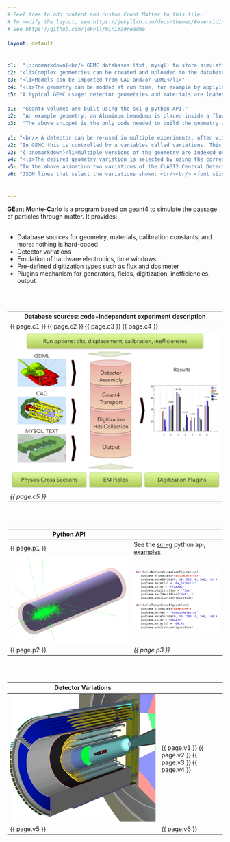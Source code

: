 ```yaml
---
# Feel free to add content and custom Front Matter to this file.
# To modify the layout, see https://jekyllrb.com/docs/themes/#overriding-theme-defaults
# See https://github.com/jekyll/minima#readme

layout: default


c1:  "{::nomarkdown}<br/> GEMC databases (txt, mysql) to store simulation parameters like geometry, materials, etc. In addition:<br/><br/>"
c2: "<li>Complex geometries can be created and uploaded to the databases and without programming knowledge</li>"
c3: "<li>Models can be imported from CAD and/or GDML</li>"
c4: "<li>The geometry can be modded at run time, for example by applying tilts / displacements</li><br/>{:/}"
c5: "A typical GEMC usage: detector geometries and materials are loaded from various databases. The Geant4 world is formed, particles are swam through materials, hits are digitized, and output(s) are created."

p1:  "Geant4 volumes are built using the sci-g python API."
p2:  "An example geometry: an Aluminum beamdump is placed inside a flux-sensitive vacuumDetector mother volume."
p3:  "The above snippet is the only code needed to build the geometry and record all tracks in the vacuumDetector in the output."

v1: "<br/> A detector can be re-used in multiple experiments, often with changes such as a shift of some components, a change of materials, the addition or removal of certain volumes.<br/><br/>"
v2: "In GEMC this is controlled by a variables called variations. This has the advantages:"
v3: "{::nomarkdown}<li>Multiple versions of the geometry are indexed using variations</li>"
v4: "<li>The desired geometry variation is selected by using the corresponding string</li>{:/}"
v5: "In the above animation two variations of the CLAS12 Central Detector (clas12CD) are shown. The geometries are identical except for the position of the target. <br/>In the JSON steering card the two variations of clas12CD are loaded by specifying the variation name."
v6: "JSON lines that select the variations shown: <br/><br/> <font size=\"2\"> { \"system\": \"clas12CD\", \"variation\": \"nominal\" } <br/> <br/> { \"system\": \"clas12CD\", \"variation\": \"targetShift\" }</font>"


---
```



**GE**ant **M**onte-**C**arlo 
is a program based on [geant4](https://geant4.web.cern.ch) 
to simulate the passage of particles through matter.
It provides:<br/><br/>

- Database sources for geometry, materials, calibration constants, and more: nothing is hard-coded
- Detector variations
- Emulation of hardware electronics, time windows
- Pre-defined digitization types such as flux and dosimeter
- Plugins mechanism for generators, fields, digitization, inefficiencies, output

<br/><br/>

| Database sources: code-independent experiment description |             
|----------------------------------------------------------|
| {{ page.c1 }} {{ page.c2 }} {{ page.c3 }} {{ page.c4 }}  |
| ![gemcArch]                                              |
| *{{ page.c5 }}*                                          |

<br/><br/>

| Python API        |                                                                                 |
|-------------------|---------------------------------------------------------------------------------|
| {{ page.p1 }}     | See the [sci-g](https://github.com/gemc/sci-g) python api, [examples](Examples) |
| ![gemcExamplePic] | ![gemcCodeExample]                                                              |
| {{ page.p2 }}     | *{{ page.p3 }}*                                                                 |

<br/><br/>

| Detector Variations |                                                         |
|---------------------|---------------------------------------------------------|
| ![clas12v]          | {{ page.v1 }} {{ page.v2 }} {{ page.v3 }} {{ page.v4 }} |
| {{ page.v5 }}       | {{ page.v6 }}                                           |


<br/><br/>




[gemcArch]: assets/images/gemcArchitecture.png
[gemcCodeExample]: assets/images/pythonAPI.png
[gemcExamplePic]: assets/images/pythonAPIGeo.png
[clas12v]: assets/images/clas12v.gif

